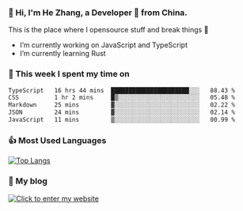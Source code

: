 ### 👋 Hi, I'm He Zhang, a Developer 🚀 from China.

This is the place where I opensource stuff and break things :rofl:

- I’m currently working on JavaScript and TypeScript
- I’m currently learning Rust

### 💪 This week I spent my time on 
<!--START_SECTION:waka-->

```txt
TypeScript   16 hrs 44 mins  ██████████████████████░░░   88.43 %
CSS          1 hr 2 mins     █▒░░░░░░░░░░░░░░░░░░░░░░░   05.48 %
Markdown     25 mins         ▓░░░░░░░░░░░░░░░░░░░░░░░░   02.22 %
JSON         24 mins         ▓░░░░░░░░░░░░░░░░░░░░░░░░   02.14 %
JavaScript   11 mins         ▒░░░░░░░░░░░░░░░░░░░░░░░░   00.99 %
```

<!--END_SECTION:waka-->

### 👍 Most Used Languages
[![Top Langs](https://github-readme-stats.vercel.app/api/top-langs/?username=zhanghecool&layout=compact)](https://zhanghe.cool)

### 🌈 My blog 
[![Click to enter my website](https://cdn.jsdelivr.net/gh/zhanghecool/assets/images/gif/zhanghecools.gif)](https://zhanghe.cool)
